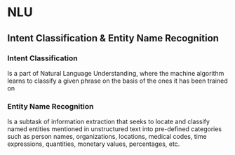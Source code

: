# NLU

## Intent Classification & Entity Name Recognition

### Intent Classification

Is a part of Natural Language Understanding, where the machine algorithm learns to classify a given phrase on the basis of the ones it has been trained on

### Entity Name Recognition

Is a subtask of information extraction that seeks to locate and classify named entities mentioned in unstructured text into pre-defined categories such as person names, organizations, locations, medical codes, time expressions, quantities, monetary values, percentages, etc.
